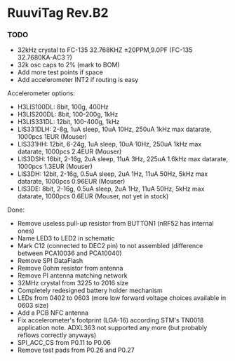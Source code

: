 # RuuviTag Rev.B2

### TODO

* 32kHz crystal to FC-135 32.768KHZ ±20PPM,9.0PF (FC-135 32.7680KA-AC3 ?)
* 32k osc caps to 2% (mark to BOM)
* Add more test points if space
* Add accelerometer INT2 if routing is easy

Accelerometer options:

* H3LIS100DL: 8bit, 100g, 400Hz
* H3LIS200DL: 8bit, 100-200g, 1kHz
* H3LIS331DL: 12bit, 100-400g, 1kHz
* LIS331DLH: 2-8g, 1uA sleep, 10uA 10Hz, 250uA 1kHz max datarate, 1000pcs 1EUR (Mouser)
* LIS331HH: 12bit, 6-24g, 1uA sleep, 10uA 10Hz, 250uA 1kHz max datarate, 1000pcs 2.4EUR (Mouser)
* LIS3DSH: 16bit, 2-16g, 2uA sleep, 11uA 3Hz, 225uA 1.6kHz max datarate, 1000pcs 1.3EUR (Mouser)
* LIS3DH: 12bit, 2-16g, 0.5uA sleep, 2uA 1Hz, 11uA 50Hz, 5kHz max datarate, 1000pcs 0.96EUR (Mouser)
* LIS3DE: 8bit, 2-16g, 0.5uA sleep, 2uA 1Hz, 11uA 50Hz, 5kHz max datarate, 1000pcs 0.6EUR (Mouser, not yet in stock)


Done:

* Remove useless pull-up resistor from BUTTON1 (nRF52 has internal ones)
* Name LED3 to LED2 in schematic
* Mark C12 (connected to DEC2 pin) to not assembled (difference between PCA10036 and PCA10040)
* Remove SPI DataFlash
* Remove 0ohm resistor from antenna
* Remove PI antenna matching network
* 32MHz crystal from 3225 to 2016 size
* Completely redesigned battery holder mechanism
* LEDs from 0402 to 0603 (more low forward voltage choices available in 0603 size)
* Add a PCB NFC antenna 
* Fix accelerometer's footprint (LGA-16) according STM's TN0018 application note. ADXL363 not supported any more (but probably reflows correctly anyways)
* SPI_ACC_CS from P0.11 to P0.06
* Remove test pads from P0.26 and P0.27